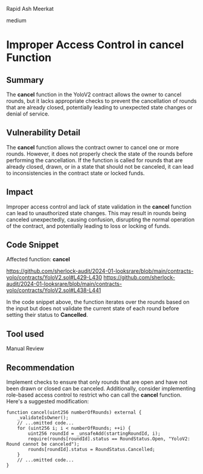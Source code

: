 Rapid Ash Meerkat

medium

# Improper Access Control in **cancel** Function

## Summary
The **cancel** function in the YoloV2 contract allows the owner to cancel rounds, but it lacks appropriate checks to prevent the cancellation of rounds that are already closed, potentially leading to unexpected state changes or denial of service.
## Vulnerability Detail
The **cancel** function allows the contract owner to cancel one or more rounds. However, it does not properly check the state of the rounds before performing the cancellation. If the function is called for rounds that are already closed, drawn, or in a state that should not be canceled, it can lead to inconsistencies in the contract state or locked funds.
## Impact
Improper access control and lack of state validation in the **cancel** function can lead to unauthorized state changes. This may result in rounds being canceled unexpectedly, causing confusion, disrupting the normal operation of the contract, and potentially leading to loss or locking of funds.
## Code Snippet
Affected function: **cancel**

https://github.com/sherlock-audit/2024-01-looksrare/blob/main/contracts-yolo/contracts/YoloV2.sol#L429-L430
https://github.com/sherlock-audit/2024-01-looksrare/blob/main/contracts-yolo/contracts/YoloV2.sol#L438-L441

In the code snippet above, the function iterates over the rounds based on the input but does not validate the current state of each round before setting their status to **Cancelled**.
## Tool used

Manual Review

## Recommendation
Implement checks to ensure that only rounds that are open and have not been drawn or closed can be canceled. Additionally, consider implementing role-based access control to restrict who can call the **cancel** function. Here's a suggested modification:

```solidity
function cancel(uint256 numberOfRounds) external {
    _validateIsOwner();
    // ...omitted code...
    for (uint256 i; i < numberOfRounds; ++i) {
        uint256 roundId = _unsafeAdd(startingRoundId, i);
        require(rounds[roundId].status == RoundStatus.Open, "YoloV2: Round cannot be canceled");
        rounds[roundId].status = RoundStatus.Cancelled;
    }
    // ...omitted code...
}
```

